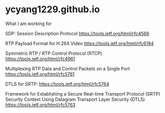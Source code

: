 # ycyang1229.github.io
What I am working for

SDP: Session Description Protocol
https://tools.ietf.org/html/rfc4566

RTP Payload Format for H.264 Video
https://tools.ietf.org/html/rfc6184

Symmetric RTP / RTP Control Protocol (RTCP)
https://tools.ietf.org/html/rfc4961

Multiplexing RTP Data and Control Packets on a Single Port
https://tools.ietf.org/html/rfc5761

DTLS for SRTP:
https://tools.ietf.org/html/rfc5764

Framework for Establishing a Secure Real-time Transport Protocol (SRTP) Security Context Using Datagram Transport Layer Security (DTLS)
https://tools.ietf.org/html/rfc5763
